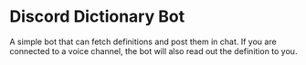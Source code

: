 # Discord Dictionary Bot

A simple bot that can fetch definitions and post them in chat. If you are connected to a voice channel, the bot will also read out the definition to you.
